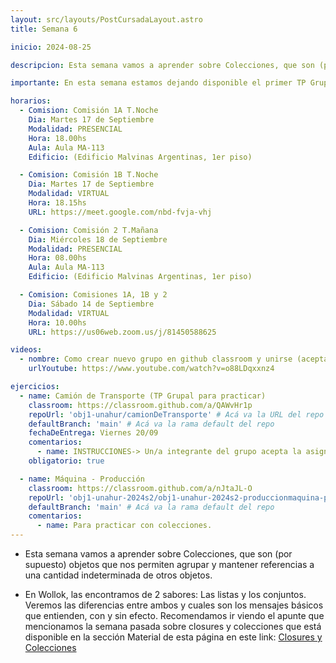 ```yaml
---
layout: src/layouts/PostCursadaLayout.astro
title: Semana 6

inicio: 2024-08-25

descripcion: Esta semana vamos a aprender sobre Colecciones, que son (por supuesto) objetos que nos permiten agrupar y mantener referencias a una cantidad indeterminada de otros objetos.

importante: En esta semana estamos dejando disponible el primer TP Grupal que se deberá entregar antes del 27/9. Vayan armando cuanto antes los grupos que deberán ser entre 4 y 6 integrantes. La plataforma elegida para presentar los TP también es Github classroom. La creación de los grupos se hace en el paso de "Aceptar asignación" la primera vez y lo debe hacer uno de los integrantes del grupo. Luego, el resto del grupo se unen eligiéndolo de la lista de grupos disponibles, también en el paso de "Aceptar asignación". Para los siguientes TP, ya les quedará asociado el usuario de github a un grupo, y solo un docente podrá cambiarlos o quitarlos de ese grupo. Les dejamos un video donde explica como se crean los grupos y como realizar la aceptación del TP del primer miembro y de los restantes.

horarios:
  - Comision: Comisión 1A T.Noche
    Dia: Martes 17 de Septiembre
    Modalidad: PRESENCIAL
    Hora: 18.00hs
    Aula: Aula MA-113
    Edificio: (Edificio Malvinas Argentinas, 1er piso)

  - Comision: Comisión 1B T.Noche
    Dia: Martes 17 de Septiembre
    Modalidad: VIRTUAL
    Hora: 18.15hs
    URL: https://meet.google.com/nbd-fvja-vhj

  - Comision: Comisión 2 T.Mañana
    Dia: Miércoles 18 de Septiembre
    Modalidad: PRESENCIAL
    Hora: 08.00hs
    Aula: Aula MA-113
    Edificio: (Edificio Malvinas Argentinas, 1er piso)

  - Comision: Comisiones 1A, 1B y 2
    Dia: Sábado 14 de Septiembre
    Modalidad: VIRTUAL
    Hora: 10.00hs
    URL: https://us06web.zoom.us/j/81450588625

videos:
  - nombre: Como crear nuevo grupo en github classroom y unirse (aceptar asignaciones)
    urlYoutube: https://www.youtube.com/watch?v=o88LDqxxnz4

ejercicios:
  - name: Camión de Transporte (TP Grupal para practicar)
    classroom: https://classroom.github.com/a/QAWvHr1p
    repoUrl: 'obj1-unahur/camionDeTransporte' # Acá va la URL del repo sin el "https://github.com/"
    defaultBranch: 'main' # Acá va la rama default del repo
    fechaDeEntrega: Viernes 20/09
    comentarios:
      - name: INSTRUCCIONES-> Un/a integrante del grupo acepta la asignación y procede a dar de alta el grupo (tengan acordado el nombre previamente), luego el resto de los/as integrantes también aceptan la asignación, y se unen a su grupo. La entrega la realizan haciendo push al reposotorio grupal desde cualquiera de los usuarios github del grupo. Podrán hacer los push hasta la fecha/hora límite indicada.
    obligatorio: true

  - name: Máquina - Producción
    classroom: https://classroom.github.com/a/nJtaJL-O
    repoUrl: 'obj1-unahur-2024s2/obj1-unahur-2024s2-produccionmaquina-produccionMaquina' # Acá va la URL del repo sin el "https://github.com/"
    defaultBranch: 'main' # Acá va la rama default del repo
    comentarios:
      - name: Para practicar con colecciones.
---
```


- Esta semana vamos a aprender sobre Colecciones, que son (por supuesto) objetos que nos permiten agrupar y mantener referencias a una cantidad indeterminada de otros objetos.

- En Wollok, las encontramos de 2 sabores: Las listas y los conjuntos. Veremos las diferencias entre ambos y cuales son los mensajes básicos que entienden, con y sin efecto. Recomendamos ir viendo el apunte que mencionamos la semana pasada sobre closures y colecciones que está disponible en la sección Material de esta página en este link:
  <a href="https://objetos1wollokunq.gitlab.io/material/guia-colecciones-basicas.pdf" target="_blank">Closures y Colecciones</a>

